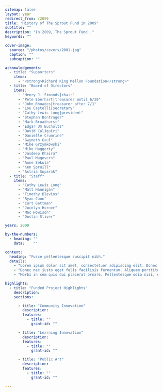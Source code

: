 ```yaml
---
sitemap: false
layout: year
redirect_from: /2009
title: "History of The Sprout Fund in 2009"
subtitle: ""
description: "In 2009, The Sprout Fund ."
keywords: ""

cover-image:
  source: "/photos/covers/2001.jpg"
  caption: ""
  subcaption: ""

acknowledgements:
  - title: "Supporters"
    items:
      - "<strong>Richard King Mellon Foundation</strong>"
  - title: "Board of Directors"
    items:
      - "Henry J. Simonds|chair"
      - "Pete Eberhart|treasurer until 6/30"
      - "John Rhoades|treasurer after 7/1"
      - "Lou Castelli|secretary"
      - "Cathy Lewis Long|president"
      - "Stephan Bontrager"
      - "Mark Broadhurst"
      - "Edgar Um Bucholtz"
      - "David Caliguiri"
      - "Danielle Crumrine"
      - "Gwyneth Gaul"
      - "Mike Grzymkowski"
      - "Mike Haggerty"
      - "Jasdeep Khaira"
      - "Paul Magovern"
      - "Anne Sekula"
      - "Ken Spruill"
      - "Astria Suparak"
  - title: "Staff"
    items:
      - "Cathy Lewis Long"
      - "Matt Hannigan"
      - "Timothy Blevins"
      - "Ryan Coon"
      - "Curt Gettman"
      - "Jocelyn Horner"
      - "Mac Howison"
      - "Dustin Stiver"

years: 2009

by-the-numbers:
  - heading: ""
    data:    ""

context:
  heading: "Fusce pellentesque suscipit nibh."
  details:
    - "Lorem ipsum dolor sit amet, consectetuer adipiscing elit. Donec odio. Quisque volutpat mattis eros. Nullam malesuada erat ut turpis. Suspendisse urna nibh, viverra non, semper suscipit, posuere a, pede."
    - "Donec nec justo eget felis facilisis fermentum. Aliquam porttitor mauris sit amet orci. Aenean dignissim pellentesque felis."
    - "Morbi in sem quis dui placerat ornare. Pellentesque odio nisi, euismod in, pharetra a, ultricies in, diam. Sed arcu. Cras consequat."

highlights:
  - title: "Funded Project Highlights"
    description:
    sections:

      - title: "Community Innovation"
        description:
        features:
          - title: ""
            grant-id: ""

      - title: "Learning Innovation"
        description:
        features:
          - title: ""
            grant-id: ""

      - title: "Public Art"
        description:
        features:
          - title: ""
            grant-id: ""

---
```

